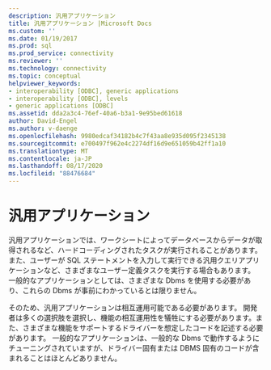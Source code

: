```yaml
---
description: 汎用アプリケーション
title: 汎用アプリケーション |Microsoft Docs
ms.custom: ''
ms.date: 01/19/2017
ms.prod: sql
ms.prod_service: connectivity
ms.reviewer: ''
ms.technology: connectivity
ms.topic: conceptual
helpviewer_keywords:
- interoperability [ODBC], generic applications
- interoperability [ODBC], levels
- generic applications [ODBC]
ms.assetid: dda2a3c4-76ef-40a6-b3a1-9e95bed61618
author: David-Engel
ms.author: v-daenge
ms.openlocfilehash: 9980edcaf34182b4c7f43aa8e935d095f2345138
ms.sourcegitcommit: e700497f962e4c2274df16d9e651059b42ff1a10
ms.translationtype: MT
ms.contentlocale: ja-JP
ms.lasthandoff: 08/17/2020
ms.locfileid: "88476684"
---
```

# <a name="generic-applications"></a>汎用アプリケーション
汎用アプリケーションでは、ワークシートによってデータベースからデータが取得されるなど、ハードコーディングされたタスクが実行されることがあります。 また、ユーザーが SQL ステートメントを入力して実行できる汎用クエリアプリケーションなど、さまざまなユーザー定義タスクを実行する場合もあります。 一般的なアプリケーションとしては、さまざまな Dbms を使用する必要があり、これらの Dbms が事前にわかっているとは限りません。  
  
 そのため、汎用アプリケーションは相互運用可能である必要があります。 開発者は多くの選択肢を選択し、機能の相互運用性を犠牲にする必要があります。また、さまざまな機能をサポートするドライバーを想定したコードを記述する必要があります。 一般的なアプリケーションは、一般的な Dbms で動作するようにチューニングされていますが、ドライバー固有または DBMS 固有のコードが含まれることはほとんどありません。
